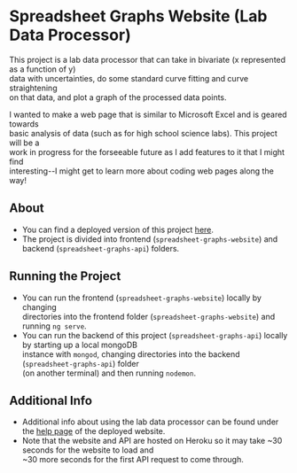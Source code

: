 # Spreadsheet Graphs Website (Lab Data Processor)

This project is a lab data processor that can take in bivariate (x represented as a function of y)  
data with uncertainties, do some standard curve fitting and curve straightening  
on that data, and plot a graph of the processed data points.

I wanted to make a web page that is similar to Microsoft Excel and is geared towards  
basic analysis of data (such as for high school science labs). This project will be a  
work in progress for the forseeable future as I add features to it that I might find  
interesting--I might get to learn more about coding web pages along the way!

## About

- You can find a deployed version of this project [here](https://lab-data-processor.herokuapp.com).
- The project is divided into frontend (`spreadsheet-graphs-website`) and backend (`spreadsheet-graphs-api`) folders.

## Running the Project

- You can run the frontend (`spreadsheet-graphs-website`) locally by changing  
  directories into the frontend folder (`spreadsheet-graphs-website`) and running `ng serve`.
- You can run the backend of this project (`spreadsheet-graphs-api`) locally by starting up a local mongoDB  
  instance with `mongod`, changing directories into the backend (`spreadsheet-graphs-api`) folder  
  (on another terminal) and then running `nodemon`.

## Additional Info

- Additional info about using the lab data processor can be found under the [help page](https://lab-data-processor.herokuapp.com/help) of the deployed website.
- Note that the website and API are hosted on Heroku so it may take ~30 seconds for the website to load and  
  ~30 more seconds for the first API request to come through.
